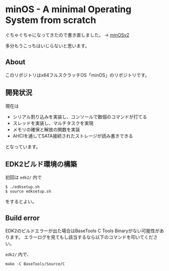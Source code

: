 # minOS - A minimal Operating System from scratch

ぐちゃぐちゃになってきたので書き直しました。
->
[minOSv2](https://github.com/Totsugekitai/minOSv2)

多分もうこっちはいじらないと思います。

## About

このリポジトリはx64フルスクラッチOS「minOS」のリポジトリです。

## 開発状況

現在は

- シリアル割り込みを実装し、コンソールで数個のコマンドが打てる
- スレッドを実装し、マルチタスクを実現
- メモリの確保と解放の関数を実装
- AHCIを通してSATA接続されたストレージが読み書きできる

となっています。

## EDK2ビルド環境の構築

初回は `edk2/` 内で

```
$ ./edksetup.sh
$ source edksetup.sh
```

をするとよい。

## Build error

EDK2のビルドエラーが出た場合はBaseTools C Tools Binaryがない可能性があります。
エラーログを見てもし該当するなら以下のコマンドを叩いてください。

`edk2/` 内で、

```
make -C BaseTools/Source/C
```
